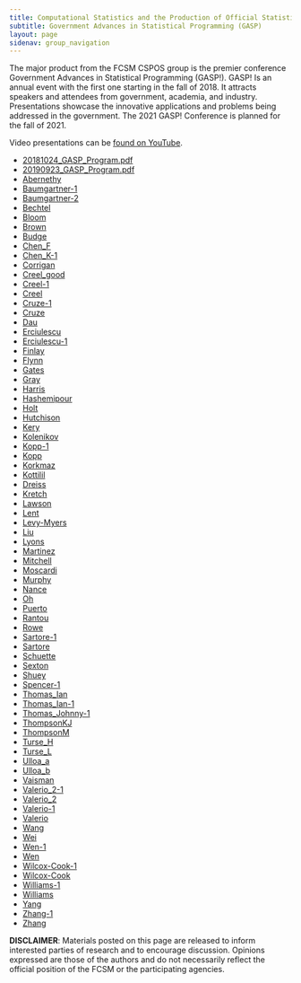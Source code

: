 ```yaml
---
title: Computational Statistics and the Production of Official Statistics (CSPOS)
subtitle: Government Advances in Statistical Programming (GASP)
layout: page
sidenav: group_navigation
---
```

<p>The major product from the FCSM CSPOS group is the premier conference Government Advances in Statistical Programming (GASP!). GASP! Is an annual event with the first one starting in the fall of 2018. It attracts speakers and attendees from government, academia, and industry. Presentations showcase the innovative applications and problems being addressed in the government. The 2021 GASP! Conference is planned for the fall of 2021.</p>

<p>Video presentations can be <a href="https://www.youtube.com/playlist?list=PLqsWXJV2Utrf6Yq7fhef8p4piM8M-ZTK3" target="_blank">found on YouTube</a>.</p>

<ul>
 <li><a href="{{site.baseurl}}/assets/files/docs/gasp/20181024_GASP_Program.pdf" target="_blank">20181024_GASP_Program.pdf</a></li>
 <li><a href="{{site.baseurl}}/assets/files/docs/gasp/20190923_GASP_Program.pdf" target="_blank">20190923_GASP_Program.pdf</a></li>
 <li><a href="{{site.baseurl}}/assets/files/docs/gasp/Abernethy.pdf" target="_blank">Abernethy</a></li>
 <li><a href="{{site.baseurl}}/assets/files/docs/gasp/Baumgartner-1.pdf" target="_blank">Baumgartner-1</a></li>
 <li><a href="{{site.baseurl}}/assets/files/docs/gasp/Baumgartner-2.pdf" target="_blank">Baumgartner-2</a></li>
 <li><a href="{{site.baseurl}}/assets/files/docs/gasp/Bechtel.pdf" target="_blank">Bechtel</a></li>
 <li><a href="{{site.baseurl}}/assets/files/docs/gasp/Bloom.pdf" target="_blank">Bloom</a></li>
 <li><a href="{{site.baseurl}}/assets/files/docs/gasp/Brown.pdf" target="_blank">Brown</a></li>
 <li><a href="{{site.baseurl}}/assets/files/docs/gasp/Budge.pdf" target="_blank">Budge</a></li>
 <li><a href="{{site.baseurl}}/assets/files/docs/gasp/Chen_F.pdf" target="_blank">Chen_F</a></li>
 <li><a href="{{site.baseurl}}/assets/files/docs/gasp/Chen_K-1.pdf" target="_blank">Chen_K-1</a></li>
 <li><a href="{{site.baseurl}}/assets/files/docs/gasp/Corrigan.pdf" target="_blank">Corrigan</a></li>
 <li><a href="{{site.baseurl}}/assets/files/docs/gasp/Creel_good.pdf" target="_blank">Creel_good</a></li>
 <li><a href="{{site.baseurl}}/assets/files/docs/gasp/Creel-1.pdf" target="_blank">Creel-1</a></li>
 <li><a href="{{site.baseurl}}/assets/files/docs/gasp/Creel.pdf" target="_blank">Creel</a></li>
 <li><a href="{{site.baseurl}}/assets/files/docs/gasp/Cruze-1.pdf" target="_blank">Cruze-1</a></li>
 <li><a href="{{site.baseurl}}/assets/files/docs/gasp/Cruze.pdf" target="_blank">Cruze</a></li>
 <li><a href="{{site.baseurl}}/assets/files/docs/gasp/Dau.pdf" target="_blank">Dau</a></li>
 <li><a href="{{site.baseurl}}/assets/files/docs/gasp/Erciulescu.pdf" target="_blank">Erciulescu</a></li>
 <li><a href="{{site.baseurl}}/assets/files/docs/gasp/Erciulescu-1.pdf" target="_blank">Erciulescu-1</a></li>
 <li><a href="{{site.baseurl}}/assets/files/docs/gasp/Finlay.pdf" target="_blank">Finlay</a></li>
 <li><a href="{{site.baseurl}}/assets/files/docs/gasp/Flynn.pdf" target="_blank">Flynn</a></li>
 <li><a href="{{site.baseurl}}/assets/files/docs/gasp/Gates.pdf" target="_blank">Gates</a></li>
	 <li><a href="{{site.baseurl}}/assets/files/docs/gasp/Gray.pdf" target="_blank"> Gray</a></li>
 <li><a href="{{site.baseurl}}/assets/files/docs/gasp/Harris.pdf" target="_blank">Harris</a></li>
 <li><a href="{{site.baseurl}}/assets/files/docs/gasp/Hashemipour.pdf" target="_blank">Hashemipour</a></li>
 <li><a href="{{site.baseurl}}/assets/files/docs/gasp/Holt.pdf" target="_blank">Holt</a></li>
 <li><a href="{{site.baseurl}}/assets/files/docs/gasp/Hutchison.pdf" target="_blank">Hutchison</a></li>
 <li><a href="{{site.baseurl}}/assets/files/docs/gasp/Kery.pdf" target="_blank">Kery</a></li>
 <li><a href="{{site.baseurl}}/assets/files/docs/gasp/Kolenikov.pdf" target="_blank">Kolenikov</a></li>
 <li><a href="{{site.baseurl}}/assets/files/docs/gasp/Kopp-1.pdf" target="_blank">Kopp-1</a></li>
 <li><a href="{{site.baseurl}}/assets/files/docs/gasp/Kopp.pdf" target="_blank">Kopp</a></li>
 <li><a href="{{site.baseurl}}/assets/files/docs/gasp/Korkmaz.pdf" target="_blank">Korkmaz</a></li>
 <li><a href="{{site.baseurl}}/assets/files/docs/gasp/Kottilil.pdf" target="_blank">Kottilil</a></li>
 <li><a href="{{site.baseurl}}/assets/files/docs/gasp/Dreiss.pdf" target="_blank">Dreiss</a></li>
 <li><a href="{{site.baseurl}}/assets/files/docs/gasp/Kretch.pdf" target="_blank">Kretch</a></li>
 <li><a href="{{site.baseurl}}/assets/files/docs/gasp/Lawson.pdf" target="_blank">Lawson</a></li>
 <li><a href="{{site.baseurl}}/assets/files/docs/gasp/Lent.pdf" target="_blank">Lent</a></li>
 <li><a href="{{site.baseurl}}/assets/files/docs/gasp/Levy-Myers.pdf" target="_blank">Levy-Myers</a></li>
 <li><a href="{{site.baseurl}}/assets/files/docs/gasp/Liu.pdf" target="_blank">Liu</a></li>
 <li><a href="{{site.baseurl}}/assets/files/docs/gasp/Lyons.pdf" target="_blank">Lyons</a></li>
 <li><a href="{{site.baseurl}}/assets/files/docs/gasp/Martinez.pdf" target="_blank">Martinez</a></li>
 <li><a href="{{site.baseurl}}/assets/files/docs/gasp/Mitchell.pdf" target="_blank">Mitchell</a></li>
 <li><a href="{{site.baseurl}}/assets/files/docs/gasp/Moscardi.pdf" target="_blank">Moscardi</a></li>
 <li><a href="{{site.baseurl}}/assets/files/docs/gasp/Murphy.pdf" target="_blank">Murphy</a></li>
 <li><a href="{{site.baseurl}}/assets/files/docs/gasp/Nance.pdf" target="_blank">Nance</a></li>
 <li><a href="{{site.baseurl}}/assets/files/docs/gasp/Oh.pdf" target="_blank">Oh</a></li>
 <li><a href="{{site.baseurl}}/assets/files/docs/gasp/Puerto.pdf" target="_blank">Puerto</a></li>
 <li><a href="{{site.baseurl}}/assets/files/docs/gasp/Rantou.pdf" target="_blank">Rantou</a></li>
 <li><a href="{{site.baseurl}}/assets/files/docs/gasp/Rowe.pdf" target="_blank">Rowe</a></li>
 <li><a href="{{site.baseurl}}/assets/files/docs/gasp/Sartore-1.pdf" target="_blank">Sartore-1</a></li>
 <li><a href="{{site.baseurl}}/assets/files/docs/gasp/Sartore.pdf" target="_blank">Sartore</a></li>
 <li><a href="{{site.baseurl}}/assets/files/docs/gasp/Schuette.pdf" target="_blank">Schuette</a></li>
 <li><a href="{{site.baseurl}}/assets/files/docs/gasp/Sexton.pdf" target="_blank">Sexton</a></li>
 <li><a href="{{site.baseurl}}/assets/files/docs/gasp/Shuey.pdf" target="_blank">Shuey</a></li>
 <li><a href="{{site.baseurl}}/assets/files/docs/gasp/Spencer-1.pdf" target="_blank">Spencer-1</a></li>
 <li><a href="{{site.baseurl}}/assets/files/docs/gasp/Spencer-1.pdf" target="_blank">Thomas_Ian</a></li>
 <li><a href="{{site.baseurl}}/assets/files/docs/gasp/Thomas_Ian-1.pdf" target="_blank">Thomas_Ian-1</a></li>
 <li><a href="{{site.baseurl}}/assets/files/docs/gasp/Thomas_Johnny-1.pdf" target="_blank">Thomas_Johnny-1</a></li>
 <li><a href="{{site.baseurl}}/assets/files/docs/gasp/ThompsonKJ.pdf" target="_blank">ThompsonKJ</a></li>
 <li><a href="{{site.baseurl}}/assets/files/docs/gasp/ThompsonM.pdf" target="_blank">ThompsonM</a></li>
 <li><a href="{{site.baseurl}}/assets/files/docs/gasp/Turse_H.pdf" target="_blank">Turse_H</a></li>
 <li><a href="{{site.baseurl}}/assets/files/docs/gasp/Turse_L.pdf" target="_blank">Turse_L</a></li>
 <li><a href="{{site.baseurl}}/assets/files/docs/gasp/Ulloa_a.pdf" target="_blank">Ulloa_a</a></li>
 <li><a href="{{site.baseurl}}/assets/files/docs/gasp/Ulloa_b.pdf" target="_blank">Ulloa_b</a></li>
 <li><a href="{{site.baseurl}}/assets/files/docs/gasp/Vaisman.pdf" target="_blank">Vaisman</a></li>
 <li><a href="{{site.baseurl}}/assets/files/docs/gasp/Valerio_2-1.pdf" target="_blank">Valerio_2-1</a></li>
 <li><a href="{{site.baseurl}}/assets/files/docs/gasp/Valerio_2.pdf" target="_blank">Valerio_2</a></li>
 <li><a href="{{site.baseurl}}/assets/files/docs/gasp/Valerio-1.pdf" target="_blank">Valerio-1</a></li>
 <li><a href="{{site.baseurl}}/assets/files/docs/gasp/Valerio.pdf" target="_blank">Valerio</a></li>
 <li><a href="{{site.baseurl}}/assets/files/docs/gasp/Wang.pdf" target="_blank">Wang</a></li>
 <li><a href="{{site.baseurl}}/assets/files/docs/gasp/Wei.pdf" target="_blank">Wei</a></li>
 <li><a href="{{site.baseurl}}/assets/files/docs/gasp/Wen-1.pdf" target="_blank">Wen-1</a></li>
 <li><a href="{{site.baseurl}}/assets/files/docs/gasp/Wen.pdf" target="_blank">Wen</a></li>
 <li><a href="{{site.baseurl}}/assets/files/docs/gasp/Wilcox-Cook-1.pdf" target="_blank">Wilcox-Cook-1</a></li>
 <li><a href="{{site.baseurl}}/assets/files/docs/gasp/Wilcox-Cook.pdf" target="_blank">Wilcox-Cook</a></li>
 <li><a href="{{site.baseurl}}/assets/files/docs/gasp/Williams-1.pdf" target="_blank">Williams-1</a></li>
 <li><a href="{{site.baseurl}}/assets/files/docs/gasp/Williams.pdf" target="_blank">Williams</a></li>
 <li><a href="{{site.baseurl}}/assets/files/docs/gasp/Yang.pdf" target="_blank">Yang</a></li>
 <li><a href="{{site.baseurl}}/assets/files/docs/gasp/Zhang-1.pdf" target="_blank">Zhang-1</a></li>
 <li><a href="{{site.baseurl}}/assets/files/docs/gasp/Zhang.pdf" target="_blank">Zhang</a></li>
</ul>

<p><b>DISCLAIMER</b>: Materials posted on this page are released to inform interested parties of research and to encourage discussion. Opinions expressed are those of the authors and do not necessarily reflect the official position of the FCSM or the participating agencies.</p>
